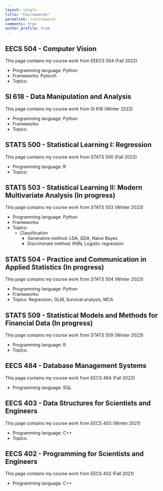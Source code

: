 ```yaml
---
layout: single
title: "Courseworks"
permalink: /coursework/
comments: true
author_profile: true
---
```


## EECS 504 - Computer Vision 

This page contains my course work from EEECS 504 (Fall 2022)

- Programming language: Python
- Frameworks: Pytorch
- Topics:

## SI 618 - Data Manipulation and Analysis

This page contains my course work from SI 618 (Winter 2022)

- Programming language: Python
- Frameworks:
- Topics: 

## STATS 500 - Statistical Learning I: Regression

This page contains my course work from STATS 500 (Fall 2022)

- Programming language: R
- Topics:

## STATS 503 - Statistical Learning II: Modern Multivariate Analysis (In progress)

This page contains my course work from STATS 503 (Winter 2023)

- Programming language: Python
- Frameworks: 
- Topics: 
    - Classification
        - Generative method: LDA, QDA, Naive Bayes 
        - Discriminate method: KNN, Logistic regression

## STATS 504 - Practice and Communication in Applied Statistics (In progress)

This page contains my course work from STATS 504 (Winter 2023)

- Programming language: Python
- Frameworks: 
- Topics: Regression, GLM, Survival analysis, MCA

## STATS 509 - Statistical Models and Methods for Financial Data (In progress)

This page contains my course work from STATS 509 (Winter 2023)

- Programming language: R 
- Topics: 

## EECS 484 - Database Management Systems 

This page contains my course work from EECS 484 (Fall 2022)

- Programming language: SQL 

## EECS 403 - Data Structures for Scientists and Engineers 

This page contains my course work from EECS 403 (Winter 2021)

- Programming language: C++ 
- Topics:

## EECS 402 - Programming for Scientists and Engineers

This page contains my course work from EECS 402 (Fall 2021)

- Programming language: C++ 






